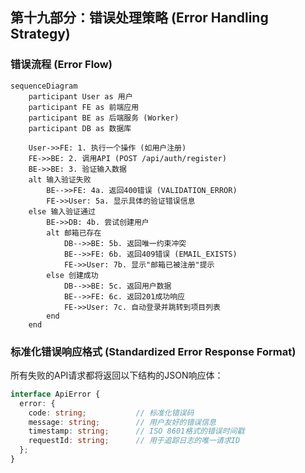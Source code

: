 ## **第十九部分：错误处理策略 (Error Handling Strategy)**

### **错误流程 (Error Flow)**

```mermaid
sequenceDiagram
    participant User as 用户
    participant FE as 前端应用
    participant BE as 后端服务 (Worker)
    participant DB as 数据库

    User->>FE: 1. 执行一个操作 (如用户注册)
    FE->>BE: 2. 调用API (POST /api/auth/register)
    BE->>BE: 3. 验证输入数据
    alt 输入验证失败
        BE-->>FE: 4a. 返回400错误 (VALIDATION_ERROR)
        FE->>User: 5a. 显示具体的验证错误信息
    else 输入验证通过
        BE->>DB: 4b. 尝试创建用户
        alt 邮箱已存在
            DB-->>BE: 5b. 返回唯一约束冲突
            BE-->>FE: 6b. 返回409错误 (EMAIL_EXISTS)
            FE->>User: 7b. 显示"邮箱已被注册"提示
        else 创建成功
            DB-->>BE: 5c. 返回用户数据
            BE-->>FE: 6c. 返回201成功响应
            FE->>User: 7c. 自动登录并跳转到项目列表
        end
    end
```

### **标准化错误响应格式 (Standardized Error Response Format)**

所有失败的API请求都将返回以下结构的JSON响应体：

```typescript
interface ApiError {
  error: {
    code: string;           // 标准化错误码
    message: string;        // 用户友好的错误信息
    timestamp: string;      // ISO 8601格式的错误时间戳
    requestId: string;      // 用于追踪日志的唯一请求ID
  };
}
```